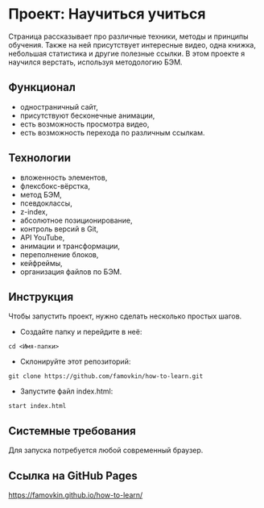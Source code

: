 # Проект: Научиться учиться

Страница рассказывает про различные техники, методы и принципы обучения. Также на ней присутствует интересные видео, одна книжка, небольшая статистика и другие полезные ссылки. В этом проекте я научился верстать, используя методологию БЭМ.

## Функционал
* одностраничный сайт,
* присутствуют бесконечные анимации,
* есть возможность просмотра видео,
* есть возможность перехода по различным ссылкам.

## Технологии
* вложенность элементов,
* флексбокс-вёрстка,
* метод БЭМ,
* псевдоклассы,
* z-index,
* абсолютное позиционирование,
* контроль версий в Git,
* API YouTube,
* анимации и трансформации,
* переполнение блоков,
* кейфреймы,
* организация файлов по БЭМ.

## Инструкция

Чтобы запустить проект, нужно сделать несколько простых шагов.

- Создайте папку и перейдите в неё:

```
cd <Имя-папки>
```

- Склонируйте этот репозиторий:

```
git clone https://github.com/famovkin/how-to-learn.git
```

- Запустите файл index.html:

```
start index.html
```

## Системные требования

Для запуска потребуется любой современный браузер.

## Ссылка на GitHub Pages

https://famovkin.github.io/how-to-learn/
